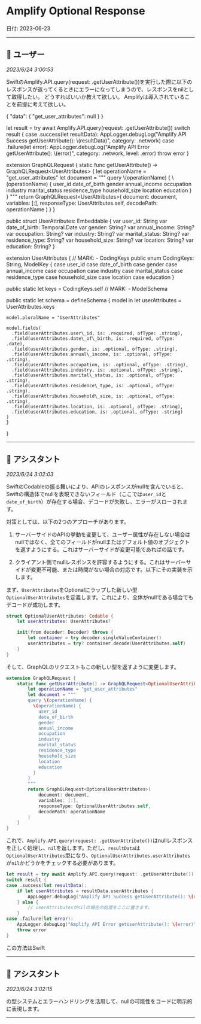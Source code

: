 # Amplify Optional Response

日付: 2023-06-23

---

## 👤 ユーザー
*2023/6/24 3:00:53*

SwiftのAmplify.API.query(request: .getUserAttribute())を実行した際に以下のレスポンスが返ってくるときにエラーになってしまうので、レスポンスをnilとして取得したい。
どうすればいいか教えて欲しい。
Amplifyは導入されていることを前提に考えて欲しい。


{
  "data": {
    "get\_user\_attributes": null
  }
}

let result = try await Amplify.API.query(request: .getUserAttribute())
        switch result {
        case .success(let resultData):
            AppLogger.debugLog("Amplify API Success getUserAttribute(): \\(resultData)", category: .network)
         case .failure(let error):
            AppLogger.debugLog("Amplify API Error getUserAttribute(): \\(error)", category: .network, level: .error)
            throw error
}

extension GraphQLRequest {
static func getUserAttribute() -&gt; GraphQLRequest&lt;UserAttributes&gt; {
        let operationName = "get\_user\_attributes"
        let document = """
        query \\(operationName) {
          \\(operationName) {
            user\_id
            date\_of\_birth
            gender
            annual\_income
            occupation
            industry
            marital\_status
            residence\_type
            household\_size
            location
            education
          }
        }
        """
        return GraphQLRequest&lt;UserAttributes&gt;(
            document: document,
            variables: \[:\],
            responseType: UserAttributes.self,
            decodePath: operationName
        )
    }
}

public struct UserAttributes: Embeddable {
  var user\_id: String
  var date\_of\_birth: Temporal.Date
  var gender: String?
  var annual\_income: String?
  var occupation: String?
  var industry: String?
  var marital\_status: String?
  var residence\_type: String?
  var household\_size: String?
  var location: String?
  var education: String?
}



extension UserAttributes {
  // MARK: - CodingKeys 
   public enum CodingKeys: String, ModelKey {
    case user\_id
    case date\_of\_birth
    case gender
    case annual\_income
    case occupation
    case industry
    case marital\_status
    case residence\_type
    case household\_size
    case location
    case education
  }
  
  public static let keys = CodingKeys.self
  //  MARK: - ModelSchema 
  
  public static let schema = defineSchema { model in
    let userAttributes = UserAttributes.keys
    
    model.pluralName = "UserAttributes"
    
    model.fields(
      .field(userAttributes.user\_id, is: .required, ofType: .string),
      .field(userAttributes.date\_of\_birth, is: .required, ofType: .date),
      .field(userAttributes.gender, is: .optional, ofType: .string),
      .field(userAttributes.annual\_income, is: .optional, ofType: .string),
      .field(userAttributes.occupation, is: .optional, ofType: .string),
      .field(userAttributes.industry, is: .optional, ofType: .string),
      .field(userAttributes.marital\_status, is: .optional, ofType: .string),
      .field(userAttributes.residence\_type, is: .optional, ofType: .string),
      .field(userAttributes.household\_size, is: .optional, ofType: .string),
      .field(userAttributes.location, is: .optional, ofType: .string),
      .field(userAttributes.education, is: .optional, ofType: .string)
    )
    }
}

---

## 🤖 アシスタント
*2023/6/24 3:02:03*

SwiftのCodableの振る舞いにより、APIのレスポンスがnullを含んでいると、Swiftの構造体でnullを表現できないフィールド（ここでは`user_id`と`date_of_birth`）が存在する場合、デコードが失敗し、エラーがスローされます。

対策としては、以下の2つのアプローチがあります。

1. サーバーサイドのAPIの挙動を変更して、ユーザー属性が存在しない場合はnullではなく、全てのフィールドがnullまたはデフォルト値のオブジェクトを返すようにする。これはサーバーサイドが変更可能であればの話です。

2. クライアント側でnullレスポンスを許容するようにする。これはサーバーサイドが変更不可能、または時間がない場合の対応です。以下にその実装を示します。

まず、`UserAttributes`をOptionalにラップした新しい型`OptionalUserAttributes`を定義します。これにより、全体がnullである場合でもデコードが成功します。

```swift
struct OptionalUserAttributes: Codable {
    let userAttributes: UserAttributes?

    init(from decoder: Decoder) throws {
        let container = try decoder.singleValueContainer()
        userAttributes = try? container.decode(UserAttributes.self)
    }
}
```

そして、GraphQLのリクエストもこの新しい型を返すように変更します。

```swift
extension GraphQLRequest {
    static func getUserAttribute() -> GraphQLRequest<OptionalUserAttributes> {
        let operationName = "get_user_attributes"
        let document = """
        query \(operationName) {
          \(operationName) {
            user_id
            date_of_birth
            gender
            annual_income
            occupation
            industry
            marital_status
            residence_type
            household_size
            location
            education
          }
        }
        """
        return GraphQLRequest<OptionalUserAttributes>(
            document: document,
            variables: [:],
            responseType: OptionalUserAttributes.self,
            decodePath: operationName
        )
    }
}
```

これで、`Amplify.API.query(request: .getUserAttribute())`はnullレスポンスを正しく処理し、`nil`を返します。ただし、`resultData`は`OptionalUserAttributes`型になり、`OptionalUserAttributes.userAttributes`が`nil`かどうかをチェックする必要があります。

```swift
let result = try await Amplify.API.query(request: .getUserAttribute())
switch result {
case .success(let resultData):
    if let userAttributes = resultData.userAttributes {
        AppLogger.debugLog("Amplify API Success getUserAttribute(): \(userAttributes)", category: .network)
    } else {
        // userAttributesがnilの場合の処理をここに書きます。
    }
case .failure(let error):
    AppLogger.debugLog("Amplify API Error getUserAttribute(): \(error)", category: .network, level: .error)
    throw error
}
```

この方法はSwift

---

## 🤖 アシスタント
*2023/6/24 3:02:15*

の型システムとエラーハンドリングを活用して、nullの可能性をコードに明示的に表現します。

---
